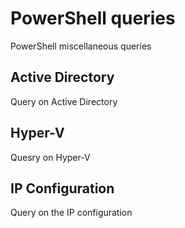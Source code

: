# PowerShell queries
PowerShell miscellaneous queries

## Active Directory
Query on Active Directory

## Hyper-V
Quesry on Hyper-V

## IP Configuration
Query on the IP configuration
